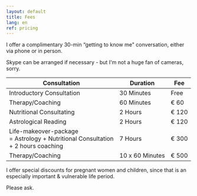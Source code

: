 ```yaml
---
layout: default
title: Fees
lang: en
ref: pricing
---
```


I offer a complimentary 30-min “getting to know me" conversation, either via phone or in person.

Skype can be arranged if necessary - but I'm not a huge fan of cameras, sorry.

 Consultation | Duration | Fee
--------------|----------|------
Introductory Consultation | 30 Minutes | Free
Therapy/&#8203;Coaching | 60 Minutes | € 60
Nutritional Consultating | 2 Hours | € 120
Astrological Reading | 2 Hours | € 120
Life-makeover-package<br> =&nbsp;Astrology +&nbsp;Nutritional Consultation<br>+&nbsp;2 hours coaching | 7 Hours | € 300
Therapy/&#8203;Coaching | 10 x 60 Minutes | € 500

I offer special discounts for pregnant women and children, since that is
an especially important & vulnerable life period.

Please ask.

